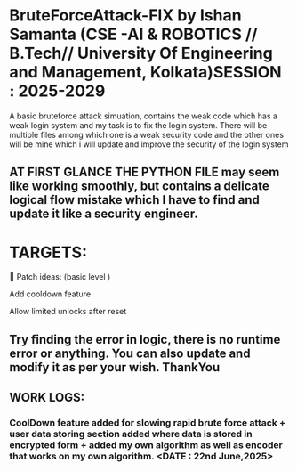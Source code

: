 # BruteForceAttack-FIX by Ishan Samanta (CSE -AI & ROBOTICS // B.Tech// University Of Engineering and Management, Kolkata)SESSION : 2025-2029
A basic bruteforce attack simuation, contains the weak code which has a weak login system and my task is to fix the login system. There will be multiple files among which  one is a weak security code and the other ones will be mine which  i will update and improve the security of the login system
## AT FIRST GLANCE THE PYTHON FILE may seem like working smoothly, but contains a delicate logical flow mistake which I have to find and update it  like a security engineer.
# TARGETS:
🔧 Patch ideas: (basic level )

Add cooldown feature

Allow limited unlocks after reset



## Try finding the error in logic, there is no runtime error or anything. You can also update and modify  it as per your wish. ThankYou
## WORK LOGS:
### CoolDown feature added for slowing rapid brute force attack + user data storing section added where data is stored in encrypted form + added my own algorithm as well as encoder that works on my own algorithm. <DATE : 22nd June,2025>
